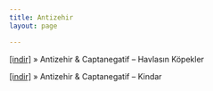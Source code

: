 ```yaml
---
title: Antizehir
layout: page

---
```

<a href="https://cloud.mail.ru/public/53c51b67f048/Antizehir%20%26%20Captanegatif%20-%20Havlasin%20Kopekler" target="_blank">[indir]</a>  »  Antizehir & Captanegatif &#8211; Havlasın Köpekler

<a href="https://cloud.mail.ru/public/74ece162c2b3/Antizehir%20%26%20Captanegatif%20-%20Kindar" target="_blank">[indir]</a>  »  Antizehir & Captanegatif &#8211; Kindar
